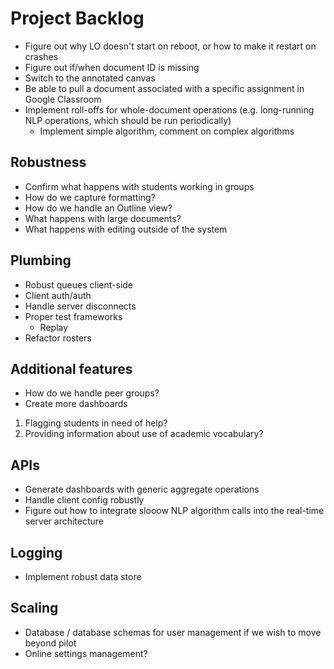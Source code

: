 Project Backlog
===============

* Figure out why LO doesn't start on reboot, or how to make it restart
  on crashes
* Figure out if/when document ID is missing
* Switch to the annotated canvas
* Be able to pull a document associated with a specific assignment in
  Google Classroom
* Implement roll-offs for whole-document operations (e.g. long-running
  NLP operations, which should be run periodically)
  - Implement simple algorithm, comment on complex algorithms

Robustness
----------

* Confirm what happens with students working in groups
* How do we capture formatting?
* How do we handle an Outline view?
* What happens with large documents?
* What happens with editing outside of the system

Plumbing
-------

* Robust queues client-side
* Client auth/auth
* Handle server disconnects
* Proper test frameworks
  - Replay
* Refactor rosters

Additional features
-------------------

* How do we handle peer groups?
* Create more dashboards
1. Flagging students in need of help?
2. Providing information about use of academic vocabulary?

APIs
----

* Generate dashboards with generic aggregate operations
* Handle client config robustly
* Figure out how to integrate slooow NLP algorithm calls into the
  real-time server architecture

Logging
-------

* Implement robust data store

Scaling
-------

* Database / database schemas for user management if we wish to move
  beyond pilot
* Online settings management?